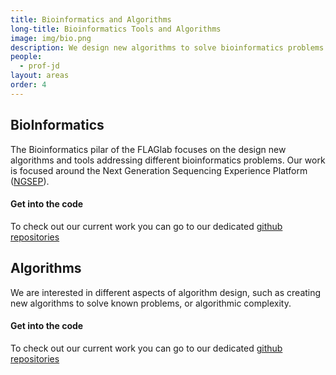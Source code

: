 ```yaml
---
title: Bioinformatics and Algorithms
long-title: Bioinformatics Tools and Algorithms
image: img/bio.png
description: We design new algorithms to solve bioinformatics problems
people:
  - prof-jd  
layout: areas
order: 4
---
```


## BioInformatics

The Bioinformatics pilar of the FLAGlab focuses on the design new algorithms and tools addressing different bioinformatics problems. Our work is focused around the Next Generation Sequencing Experience Platform ([NGSEP](https://sourceforge.net/p/ngsep/wiki/Home/)).

#### Get into the code

To check out our current work you can go to our dedicated [github repositories](https://github.com/orgs/FLAGlab/teams/bioinformatics)

## Algorithms

We are interested in different aspects of algorithm design, such as creating new algorithms to solve known problems, or algorithmic complexity.

#### Get into the code

To check out our current work you can go to our dedicated [github repositories](https://github.com/orgs/FLAGlab/teams/algorithms)
